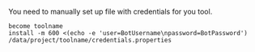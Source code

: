 You need to manually set up file with credentials for you tool. 

    become toolname
    install -m 600 <(echo -e 'user=BotUsername\npassword=BotPassword') /data/project/toolname/credentials.properties
